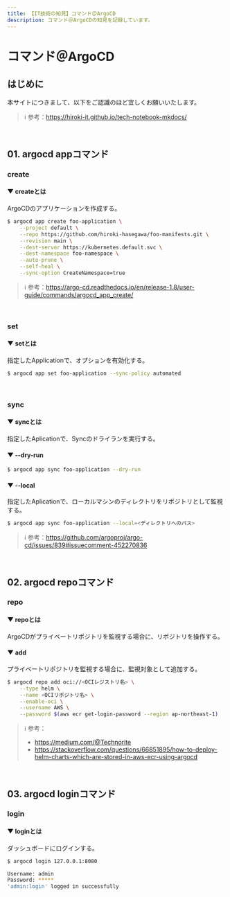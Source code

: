 ```yaml
---
title: 【IT技術の知見】コマンド＠ArgoCD
description: コマンド＠ArgoCDの知見を記録しています。
---
```


# コマンド＠ArgoCD

## はじめに

本サイトにつきまして、以下をご認識のほど宜しくお願いいたします。


> ℹ️ 参考：https://hiroki-it.github.io/tech-notebook-mkdocs/

<br>

## 01. argocd appコマンド

### create

#### ▼ createとは

ArgoCDのアプリケーションを作成する。


```bash
$ argocd app create foo-application \
    --project default \
    --repo https://github.com/hiroki-hasegawa/foo-manifests.git \
    --revision main \
    --dest-server https://kubernetes.default.svc \
    --dest-namespace foo-namespace \
    --auto-prune \
    --self-heal \
    --sync-option CreateNamespace=true
```

> ℹ️ 参考：https://argo-cd.readthedocs.io/en/release-1.8/user-guide/commands/argocd_app_create/

<br>

### set

#### ▼ setとは

指定したApplicationで、オプションを有効化する。

```bash
$ argocd app set foo-application --sync-policy automated
```

<br>

### sync

#### ▼ syncとは

指定したAplicationで、Syncのドライランを実行する。

#### ▼ --dry-run

```bash
$ argocd app sync foo-application --dry-run
```

#### ▼ --local

指定したAplicationで、ローカルマシンのディレクトリをリポジトリとして監視する。

```bash
$ argocd app sync foo-application --local=<ディレクトリへのパス>
```

> ℹ️ 参考：https://github.com/argoproj/argo-cd/issues/839#issuecomment-452270836

<br>

## 02. argocd repoコマンド

### repo

#### ▼ repoとは

ArgoCDがプライベートリポジトリを監視する場合に、リポジトリを操作する。

#### ▼ add

プライベートリポジトリを監視する場合に、監視対象として追加する。

```bash
$ argocd repo add oci://<OCIレジストリ名> \
    --type helm \
    --name <OCIリポジトリ名> \
    --enable-oci \
    --username AWS \
    --password $(aws ecr get-login-password --region ap-northeast-1)
```

> ℹ️ 参考：
>
> - https://medium.com/@Technorite
> - https://stackoverflow.com/questions/66851895/how-to-deploy-helm-charts-which-are-stored-in-aws-ecr-using-argocd

<br>

## 03. argocd loginコマンド

### login

#### ▼ loginとは

ダッシュボードにログインする。

```bash
$ argocd login 127.0.0.1:8080

Username: admin
Password: *****
'admin:login' logged in successfully
```

<br>
